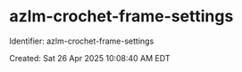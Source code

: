 # azlm-crochet-frame-settings

Identifier: azlm-crochet-frame-settings

Created: Sat 26 Apr 2025 10:08:40 AM EDT
